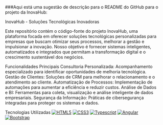 ###Aqui está uma sugestão de descrição para o README do GitHub para o projeto da InovaHub:

InovaHub - Soluções Tecnológicas Inovadoras

Este repositório contém o código-fonte do projeto InovaHub, uma plataforma focada em oferecer soluções tecnológicas personalizadas para empresas que buscam otimizar seus processos, melhorar a gestão e impulsionar a inovação. Nosso objetivo é fornecer sistemas inteligentes, automatizados e integrados que permitam a transformação digital e o crescimento sustentável dos negócios.

Funcionalidades Principais
Consultoria Personalizada: Acompanhamento especializado para identificar oportunidades de melhoria tecnológica.
Gestão de Clientes: Soluções de CRM para melhorar o relacionamento e o atendimento ao cliente.
Automatização de Processos: Implementação de automações para aumentar a eficiência e reduzir custos.
Análise de Dados e BI: Ferramentas para coleta, visualização e análise inteligente de dados empresariais.
Segurança da Informação: Práticas de cibersegurança integradas para proteger os sistemas e dados.

Tecnologias Utilizadas
[![HTML5](https://img.shields.io/badge/HTML5-orange.svg?logo=html5)](https://html.com/)
[![CSS3](https://img.shields.io/badge/CSS3-blue.svg?logo=css3)](https://www.w3.org/Style/CSS/)
 [![Typescript](https://img.shields.io/badge/Typescript-blue.svg?color=294E80&logo=typescript)](https://www.typescriptlang.org/)
[![Angular](https://img.shields.io/badge/Angular-red.svg?logo=angular)](https://angular.io/) [![Bootstrap](https://img.shields.io/badge/Bootstrap-white.svg?logo=bootstrap)](https://getbootstrap.com/)
